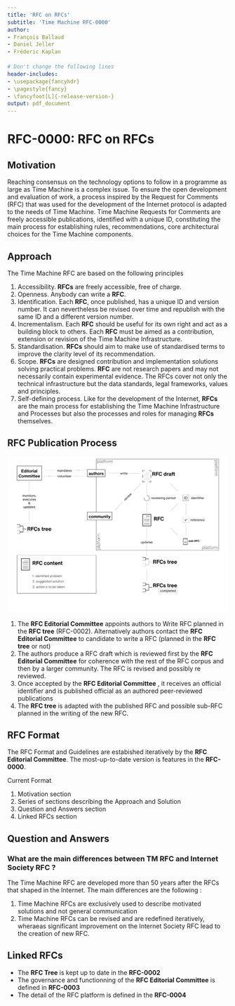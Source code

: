 ```yaml
---
title: 'RFC on RFCs'
subtitle: 'Time Machine RFC-0000'
author:
- François Ballaud
- Daniel Jeller
- Fréderic Kaplan

# Don't change the following lines
header-includes:
- \usepackage{fancyhdr}
- \pagestyle{fancy}
- \fancyfoot[L]{-release-version-}
output: pdf_document
---
```


# RFC-0000: RFC on RFCs

## Motivation

Reaching consensus on the technology options to follow in a programme as large as Time Machine is a complex issue. To ensure the open development and evaluation of work, a process inspired by the Request for Comments (RFC) that was used for the development of the Internet protocol is adapted to the needs of Time Machine. Time Machine Requests for Comments are freely accessible publications, identified with a unique ID, constituting the main process for establishing rules, recommendations, core architectural choices for the Time Machine components.

## Approach

The Time Machine RFC are based on the following principles 

1. Accessibility.  **RFCs** are freely accessible, free of charge. 
2. Openness. Anybody can write a **RFC**.
3. Identification.  Each **RFC**, once published, has a unique ID and version number. It can nevertheless be revised over time and republish with the same ID and a different version number. 
4. Incrementalism.  Each **RFC** should be useful for its own right and act as a building block to others. Each **RFC** must be aimed as a contribution, extension or revision of the Time Machine Infrastructure. 
5. Standardisation. **RFCs** should aim to make use of standardised terms to improve the clarity level of its recommendation. 
6. Scope. **RFCs** are designed contribution and implementation solutions solving practical problems. **RFC** are not research papers and may not necessarily contain experimental evidence. The RFCs cover not only the technical infrastructure but the data standards, legal frameworks, values and principles. 
7. Self-defining process. Like for the development of the Internet, **RFCs** are the main process for establishing the Time Machine Infrastructure and Processes  but also the processes and roles for managing **RFCs** themselves.

## RFC Publication Process

![75 % center](rfc_process.jpg)

1. The **RFC Editorial Committee** appoints authors to Write RFC planned in the **RFC tree** (RFC-0002). Alternatively authors contact the **RFC Editorial Committee** to candidate to write a RFC (planned in the **RFC tree**  or not)
2. The authors produce a RFC draft which is reviewed first by the **RFC Editorial Committee**  for coherence with the rest of the RFC corpus and then by a larger community. The RFC is revised and possibly re reviewed. 
3. Once accepted by the **RFC Editorial Committee** , it receives an official identifier and is published official as an authored peer-reviewed publications 
4. The **RFC tree** is adapted with the published RFC and possible sub-RFC planned in the writing of the new RFC.

## RFC Format

The RFC Format and Guidelines are estabished iteratively by the **RFC Editorial Committee**. The most-up-to-date version is features in the **RFC-0000**.

Current Format
1. Motivation section
2. Series of sections describing the Approach and Solution 
3. Question and Answers section
4. Linked RFCs section

## Question and Answers 

### What are the main differences between TM RFC and Internet Society RFC ?

The Time Machine RFC are developed more than 50 years after the RFCs that shaped in the Internet. The main differences are the following :
1. Time Machine RFCs are exclusively used to describe motivated solutions and not general communication
2. Time Machine RFCs can be revised and are redefined iteratively, wheraeas significant improvement on the Internet Society RFC lead to the creation of new RFC. 

## Linked RFCs

* The **RFC Tree** is kept up to date in the **RFC-0002**
* The governance and functionning of the **RFC Editorial Committee** is defined in **RFC-0003**
* The detail of the RFC platform is defined in the **RFC-0004**
